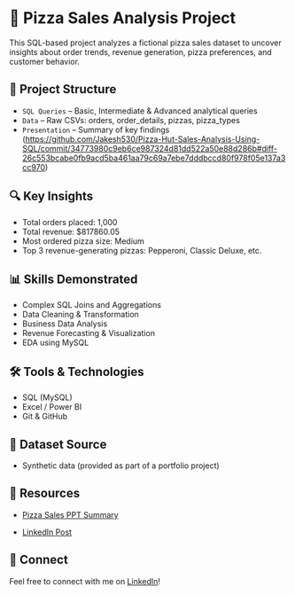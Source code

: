 # 🍕 Pizza Sales Analysis Project

This SQL-based project analyzes a fictional pizza sales dataset to uncover insights about order trends, revenue generation, pizza preferences, and customer behavior.

## 📂 Project Structure
- `SQL Queries` – Basic, Intermediate & Advanced analytical queries
- `Data` – Raw CSVs: orders, order_details, pizzas, pizza_types
- `Presentation` – Summary of key findings (https://github.com/Jakesh530/Pizza-Hut-Sales-Analysis-Using-SQL/commit/34773980c9eb6ce987324d81dd522a50e88d286b#diff-26c553bcabe0fb9acd5ba461aa79c69a7ebe7dddbccd80f978f05e137a3cc970)

## 🔍 Key Insights
- Total orders placed: 1,000
- Total revenue: $817860.05
- Most ordered pizza size: Medium
- Top 3 revenue-generating pizzas: Pepperoni, Classic Deluxe, etc.

## 📊 Skills Demonstrated
- Complex SQL Joins and Aggregations
- Data Cleaning & Transformation
- Business Data Analysis
- Revenue Forecasting & Visualization
- EDA using MySQL 

## 🛠️ Tools & Technologies
- SQL (MySQL)
- Excel / Power BI 
- Git & GitHub

## 📁 Dataset Source
- Synthetic data (provided as part of a portfolio project)

## 📎 Resources
- [Pizza Sales PPT Summary](https://github.com/Jakesh530/Pizza-Hut-Sales-Analysis-Using-SQL/commit/34773980c9eb6ce987324d81dd522a50e88d286b#diff-26c553bcabe0fb9acd5ba461aa79c69a7ebe7dddbccd80f978f05e137a3cc970)

- [LinkedIn Post](https://www.linkedin.com/posts/jakesh-nandurkar-b28772188_pizza-hut-sales-analysis-using-sql-activity-7347373175195774977-Kv89?utm_source=share&utm_medium=member_desktop&rcm=ACoAACxAXtABFD-Q3W3tbnIPZmmsmtiVjHbQafA)

## 🤝 Connect
Feel free to connect with me on [LinkedIn](linkedin.com/in/jakesh-nandurkar-b28772188)!
